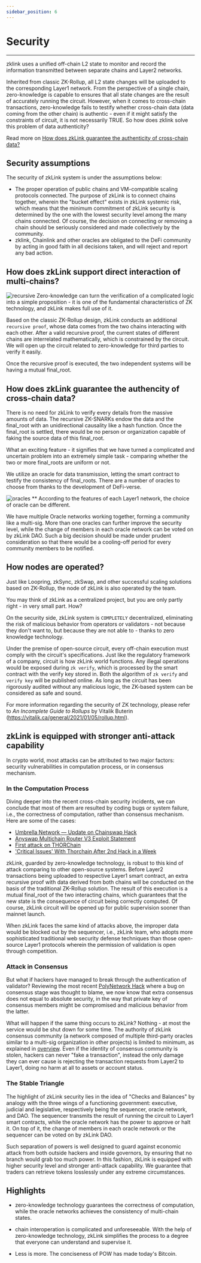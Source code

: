 ```yaml
---
sidebar_position: 6
---
```


# Security

---


zklink uses a unified off-chain L2 state to monitor and record the information transmitted between separate chains and Layer2 networks.

Inherited from classic ZK-Rollup, all L2 state changes will be uploaded to the corresponding Layer1 network. From the perspective of a single chain, zero-knowledge is capable to ensures that all state changes are the result of accurately running the circuit. However, when it comes to cross-chain transactions, zero-knowledge fails to testify whether cross-chain data (data coming from the other chain) is authentic - even if it might satisfy the constraints of circuit, it is not necessarily TRUE. So how does zklink solve this problem of data authenticity?

Read more on [How does zkLink guarantee the authenticity of cross-chain data?](/docs/Technology/About-Security#how-does-zklink-guarantee-the-authencity-of-cross-chain-data)

## Security assumptions
The security of zkLink system is under the assumptions below:

- The proper operation of public chains and VM-compatible scaling protocols connected. The purpose of zkLink is to connect chains together, wherein the "bucket effect" exists in zkLink systemic risk, which means that the minimum commitment of zkLink security is determined by the one with the lowest security level among the many chains connected. Of course, the decision on connecting or removing a chain should be seriously considered and made collectively by the community.
- zklink, Chainlink and other oracles are obligated to the DeFi community by acting in good faith in all decisions taken, and will reject and report any bad action.

## How does zkLink support direct interaction of multi-chains?
![recursive](../../static/img/tech/recursive.png)
Zero-knowledge can turn the verification of a complicated logic into a simple proposition - it is one of the fundamental characteristics of ZK technology, and zkLink makes full use of it.

Based on the classic ZK-Rollup design, zkLink conducts an additional `recursive proof`, whose data comes from the two chains interacting with each other. After a valid recursive proof, the current states of different chains are interrelated mathematically, which is constrained by the circuit. We will open up the circuit related to zero-knowledge for third parties to verify it easily.

Once the recursive proof is executed, the two independent systems will be having a mutual final_root.

## How does zkLink guarantee the authencity of cross-chain data?
There is no need for zkLink to verify every details from the massive amounts of data. The recursive ZK-SNARKs endow the data and the final_root with an unidirectional causality like a hash function. Once the final_root is settled, there would be no person or organization capable of faking the source data of this final_root.

What an exciting feature - it signifies that we have turned a complicated and uncertain problem into an extremely simple task - comparing whether the two or more final_roots are uniform or not.

We utilize an oracle for data transmission, letting the smart contract to testify the consistency of final_roots. There are a number of oracles to choose from thanks to the development of DeFi-verse.

![oracles](../../static/img/tech/oracles.png)
** According to the features of each Layer1 network, the choice of oracle can be different.


We have multiple Oracle networks working together, forming a community like a multi-sig. More than one oracles can further improve the security level, while the change of members in each oracle network can be voted on by zkLink DAO. Such a big decision should be made under prudent consideration so that there would be a cooling-off period for every community members to be notified.


## How nodes are operated?
Just like Loopring, zkSync, zkSwap, and other successful scaling solutions based on ZK-Rollup, the node of zkLink is also operated by the team.

You may think of zkLink as a centralized project, but you are only partly right - in very small part. How?

On the security side, zkLink system is `COMPLETELY` decentralized, eliminating the risk of malicious behavior from operators or validators - not because they don't want to, but because they are not able to - thanks to zero knowledge technology.

Under the premise of open-source circuit, every off-chain execution must comply with the circuit's specifications. Just like the regulatory framework of a company, circuit is how zkLink world functions. Any illegal operations would be exposed during `zk verify`, which is processed by the smart contract with the verify key stored in. Both the algorithm of `zk verify` and `verify key` will be published online. As long as the circuit has been rigorously audited without any malicious logic, the ZK-based system can be considered as safe and sound.

For more information regarding the security of ZK technology, please refer to  *An Incomplete Guide to Rollups* by Vitalik Buterin (https://vitalik.ca/general/2021/01/05/rollup.html).


## zkLink is equipped with stronger anti-attack capability

In crypto world, most attacks can be attributed to two major factors: security vulnerabilities in computation process, or in consensus mechanism.

### In the Computation Process
Diving deeper into the recent cross-chain security incidents, we can conclude that most of them are resulted by coding bugs or system failure, i.e., the correctness of computation, rather than consensus mechanism. Here are some of the cases:

* [Umbrella Network — Update on Chainswap Hack](https://medium.com/umbrella-network/umbrella-network-update-on-chainswap-hack-628d1aaaa873)
* [Anyswap Multichain Router V3 Exploit Statement](https://anyswap.medium.com/anyswap-multichain-router-v3-exploit-statement-6833f1b7e6fb)
* [First attack on THORChain](https://www.reddit.com/r/THORChain/comments/oa0kss/first_attack_on_thorchain_fixed_already/)
* ['Critical Issues' With Thorchain After 2nd Hack in a Week](https://decrypt.co/76694/critical-issues-with-thorchain-after-2nd-hack-week)

zkLink, guarded by zero-knowledge technology, is robust to this kind of attack comparing to other open-source systems. Before Layer2 transactions being uploaded to respective Layer1 smart contract, an extra recursive proof with data derived from both chains will be conducted on the basis of the traditional ZK-Rollup solution. The result of this execution is a mutual final_root of the two interacting chains, which guarantees that the new state is the consequence of circuit being correctly computed. Of course, zkLink circuit will be opened up for public supervision sooner than mainnet launch.

When zkLink faces the same kind of attacks above, the improper data would be blocked out by the sequencer, i.e., zkLink team, who adopts more sophisticated traditional web security defense techniques than those open-source Layer1 protocols wherein the permission of validation is open through competition.

### Attack in Consensus
But what if hackers have managed to break through the authentication of validator? Reviewing the most recent [PolyNetwork Hack](https://decrypt.co/78163/polynetwork-suffers-record-breaking-600-3m-hack) where a bug on consensus stage was thought to blame, we now know that extra consensus does not equal to absolute security, in the way that private key of consensus members might be compromised and malicious behavior from the latter.

What will happen if the same thing occurs to zkLink? Nothing - at most the service would be shut down for some time. The authority of zkLink consensus community (a network composed of multiple third-party oracles similar to a multi-sig organization in other projects) is limited to minimum, as explained in [overview](/docs/Technology/Overview). Even if the identity of consensus community is stolen, hackers can never "fake a transaction", instead the only damage they can ever cause is rejecting the transaction requests from Layer2 to Layer1, doing no harm at all to assets or account status.

### The Stable Triangle
The highlight of zkLink security lies in the idea of "Checks and Balances" by analogy with the three wings of a functioning government: executive, judicial and legislative, respectively being the sequencer, oracle network, and DAO. The sequencer transmits the result of running the circuit to Layer1 smart contracts, while the oracle network has the power to approve or halt it. On top of it, the change of members in each oracle network or the sequencer can be voted on by zkLink DAO.

Such separation of powers is well designed to guard against economic attack from both outside hackers and inside governors, by ensuring that no branch would grab too much power. In this fashion, zkLink is equipped with higher security level and stronger anti-attack capability. We guarantee that traders can retrieve tokens losslessly under any extreme circumstances.


## Highlights

- zero-knowledge technology guarantees the correctness of computation, while the oracle networks achieves the consistency of multi-chain states.

- chain interoperation is complicated and unforeseeable. With the help of zero-knowledge technology, zkLink simplifies the process to a degree that everyone can understand and supervise it.

- Less is more. The conciseness of POW has made today's Bitcoin.
